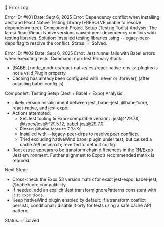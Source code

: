 🐞 Error Log

Error ID: #001
Date: Sept 6, 2025
Error: Dependency conflict when installing Jest and React Native Testing Library (ERESOLVE unable to resolve dependency tree).
Component: Project Setup (Testing Tools)
Analysis: The latest React/React Native versions caused peer dependency conflicts with testing libraries.
Solution: Installed testing libraries using --legacy-peer-deps flag to resolve the conflict.
Status: ✅ Solved.


Error ID: #002
Date: Sept 6, 2025
Error: Jest runner fails with Babel errors when executing tests.
Command: npm test
Primary Stack:
- [BABEL] node_modules/react-native/jest/react-native-env.js: .plugins is not a valid Plugin property
- Caching has already been configured with .never or .forever() (after adjusting babel.config.js)

Component: Testing Setup (Jest + Babel + Expo)
Analysis:
- Likely version misalignment between jest, babel-jest, @babel/core, react-native, and jest-expo.
- Actions attempted:
  - Set Jest tooling to Expo-compatible versions: jest@^29.7.0, @types/jest@^29.5.12, babel-jest@29.7.0.
  - Pinned @babel/core to 7.24.9.
  - Installed with --legacy-peer-deps to resolve peer conflicts.
  - Tried excluding NativeWind babel plugin under test, but caused a cache API mismatch; reverted to default config.
- Root cause appears to be transform chain differences in the RN/Expo Jest environment. Further alignment to Expo’s recommended matrix is required.

Next Steps:
- Cross-check the Expo 53 version matrix for exact jest-expo, babel-jest, @babel/core compatibility.
- If needed, add an explicit Jest transformIgnorePatterns consistent with jest-expo docs.
- Keep NativeWind plugin enabled by default; if a transform conflict persists, conditionally disable it only for tests using a safe cache API pattern.

Status: ✅ Solved
